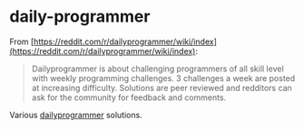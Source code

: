 # daily-programmer

From [https://reddit.com/r/dailyprogrammer/wiki/index](https://reddit.com/r/dailyprogrammer/wiki/index):
> Dailyprogrammer is about challenging programmers of all skill level with weekly programming challenges. 3 challenges a week are posted at increasing difficulty. Solutions are peer reviewed and redditors can ask for the community for feedback and comments.

Various [dailyprogrammer](http://reddit.com/r/dailyprogrammer/) solutions.
